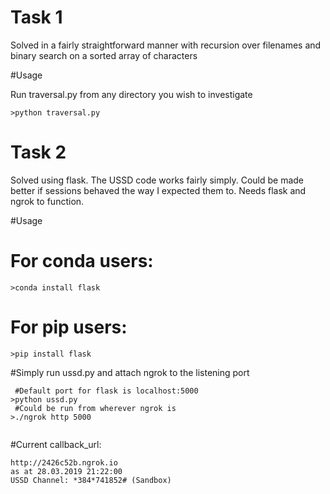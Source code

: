 # Task 1
Solved in a fairly straightforward manner with recursion over filenames and binary search on a sorted array of characters

#Usage

Run traversal.py from any directory you wish to investigate

```
>python traversal.py
```

# Task 2
Solved using flask. The USSD code works fairly simply. Could be made better if sessions behaved the way I expected them to. Needs flask and ngrok to function.

#Usage

# For conda users:

```
>conda install flask
```

# For pip users:
```
>pip install flask
```

#Simply run ussd.py and attach ngrok to the listening port
```
 #Default port for flask is localhost:5000
>python ussd.py
 #Could be run from wherever ngrok is
>./ngrok http 5000
 
```
#Current callback_url:
```
http://2426c52b.ngrok.io
as at 28.03.2019 21:22:00
USSD Channel: *384*741852# (Sandbox)
```
